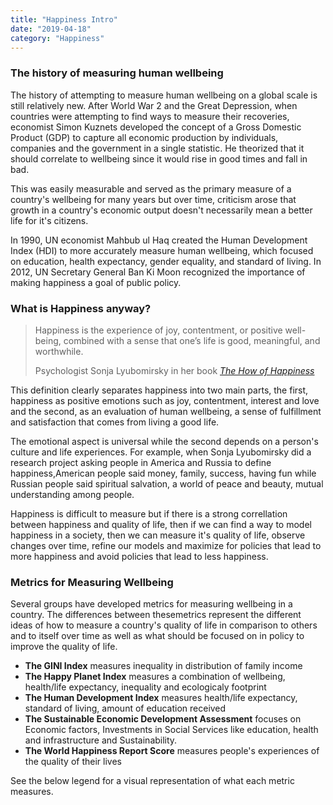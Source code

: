 ```yaml
---
title: "Happiness Intro"
date: "2019-04-18"
category: "Happiness"
---
```


### The history of measuring human wellbeing

The history of attempting to measure human wellbeing on a global scale
is still relatively new. After World War 2 and the Great Depression,
when countries were attempting to find ways to measure their
recoveries, economist Simon Kuznets developed the concept of a Gross
Domestic Product (GDP) to capture all economic production by
individuals, companies and the government in a single statistic. He
theorized that it should correlate to wellbeing since it would rise in
good times and fall in bad.

This was easily measurable and served as the primary measure of a
country's wellbeing for many years but over time, criticism arose that
growth in a country's economic output doesn't necessarily mean a
better life for it's citizens.

In 1990, UN economist Mahbub ul Haq created the Human Development
Index (HDI) to more accurately measure human wellbeing, which focused
on education, health expectancy, gender equality, and standard of
living. In 2012, UN Secretary General Ban Ki Moon recognized the
importance of making happiness a goal of public policy.

### What is Happiness anyway?

<blockquote>
    <p>
    Happiness is the experience of joy, contentment, or positive
    well-being, combined with a sense that one’s life is good,
    meaningful, and worthwhile.
    </p>
    <footer>
    Psychologist Sonja Lyubomirsky in her book
    <cite>
        <a href="https://www.amazon.com/gp/product/0143114956">
        The How of Happiness
        </a>
    </cite>
    </footer>
</blockquote>

This definition clearly separates happiness into two main parts, the
first, happiness as positive emotions such as joy, contentment,
interest and love and the second, as an evaluation of human wellbeing,
a sense of fulfillment and satisfaction that comes from living a good
life.

The emotional aspect is universal while the second depends on a
person's culture and life experiences. For example, when Sonja
Lyubomirsky did a research project asking people in America and Russia
to define happiness,American people said money, family, success,
having fun while Russian people said spiritual salvation, a world of
peace and beauty, mutual understanding among people.

Happiness is difficult to measure but if there is a strong
correllation between happiness and quality of life, then if we can
find a way to model happiness in a society, then we can measure it's
quality of life, observe changes over time, refine our models and
maximize for policies that lead to more happiness and avoid policies
that lead to less happiness.

### Metrics for Measuring Wellbeing

Several groups have developed metrics for measuring wellbeing in a country. The differences between thesemetrics represent the different ideas of how to measure a country's quality of life in comparison to others and to itself over time as well as what should be focused on in policy to improve the quality of life.

- **The GINI Index** measures inequality in distribution of family income
- **The Happy Planet Index** measures a combination of wellbeing, health/life expectancy, inequality and ecologicaly footprint
- **The Human Development Index** measures health/life expectancy, standard of living, amount of education received
- **The Sustainable Economic Development Assessment** focuses on Economic factors, Investments in Social Services like education, health and infrastructure and Sustainability.
- **The World Happiness Report Score** measures people's experiences of the quality of their lives

See the below legend for a visual representation of what each metric measures.